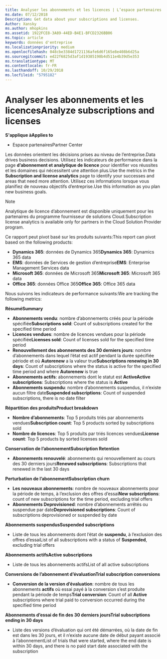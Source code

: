 ```yaml
---
title: Analyser les abonnements et les licences | L’espace partenaires
ms.date: 07/12/2018
Description: Get data about your subscriptions and licenses.
Author: Xansky
ms.author: mhopkins
ms.assetid: 1922FCE8-3A89-44ED-B4E1-BFCD2326BB06
ms.topic: article
keywords: données d'entreprise
ms.localizationpriority: medium
ms.openlocfilehash: 048cbe3384d1721136afe6d6f165e8e408b6d25a
ms.sourcegitcommit: ed22f6825d3af1d19385198b4d511e4b39d5e353
ms.translationtype: MT
ms.contentlocale: fr-FR
ms.lasthandoff: 10/29/2018
ms.locfileid: "5795182"
---
```

# <a name="analyze-subscriptions-and-licenses"></a><span data-ttu-id="875a8-103">Analyser les abonnements et les licences</span><span class="sxs-lookup"><span data-stu-id="875a8-103">Analyze subscriptions and licenses</span></span> 

**<span data-ttu-id="875a8-104">S'applique à</span><span class="sxs-lookup"><span data-stu-id="875a8-104">Applies to</span></span>**

- <span data-ttu-id="875a8-105">Espace partenaires</span><span class="sxs-lookup"><span data-stu-id="875a8-105">Partner Center</span></span>

<span data-ttu-id="875a8-106">Les données orientent les décisions prises au niveau de l’entreprise.</span><span class="sxs-lookup"><span data-stu-id="875a8-106">Data drives business decisions.</span></span> <span data-ttu-id="875a8-107">Utilisez les indicateurs de performance dans la page **d’abonnement et analytique de licence** pour identifier vos réussites et les domaines qui nécessitent une attention plus.</span><span class="sxs-lookup"><span data-stu-id="875a8-107">Use the metrics in the **Subscription and license analytics** page to identify your successes and areas that need more attention.</span></span> <span data-ttu-id="875a8-108">Utilisez ces informations lorsque vous planifiez de nouveau objectifs d’entreprise.</span><span class="sxs-lookup"><span data-stu-id="875a8-108">Use this information as you plan new business goals.</span></span>

> [!NOTE]
> <span data-ttu-id="875a8-109">Analytique de licence d’abonnement est disponible uniquement pour les partenaires du programme fournisseur de solutions Cloud.</span><span class="sxs-lookup"><span data-stu-id="875a8-109">Subscription license analytics is available only for partners in the Cloud Solution Provider program.</span></span>


<span data-ttu-id="875a8-110">Ce rapport peut pivot basé sur les produits suivants:</span><span class="sxs-lookup"><span data-stu-id="875a8-110">This report can pivot based on the following products:</span></span>

 - <span data-ttu-id="875a8-111">**Dynamics 365**: données de Dynamics 365</span><span class="sxs-lookup"><span data-stu-id="875a8-111">**Dynamics 365**: Dynamics 365 data</span></span>  
 - <span data-ttu-id="875a8-112">**EMS**: données de Services de gestion d’entreprise</span><span class="sxs-lookup"><span data-stu-id="875a8-112">**EMS**: Enterprise Management Services data</span></span>  
 - <span data-ttu-id="875a8-113">**Microsoft 365**: données de Microsoft 365</span><span class="sxs-lookup"><span data-stu-id="875a8-113">**Microsoft 365**: Microsoft 365 data</span></span>  
 - <span data-ttu-id="875a8-114">**Office 365**: données Office 365</span><span class="sxs-lookup"><span data-stu-id="875a8-114">**Office 365**: Office 365 data</span></span>  


<span data-ttu-id="875a8-115">Nous suivons les indicateurs de performance suivants:</span><span class="sxs-lookup"><span data-stu-id="875a8-115">We are tracking the following metrics:</span></span>

**<span data-ttu-id="875a8-116">Résumé</span><span class="sxs-lookup"><span data-stu-id="875a8-116">Summary</span></span>**  
 - <span data-ttu-id="875a8-117">**Abonnements vendu**: nombre d’abonnements créés pour la période spécifiée</span><span class="sxs-lookup"><span data-stu-id="875a8-117">**Subscriptions sold**: Count of subscriptions created for the specified time period</span></span>  
 - <span data-ttu-id="875a8-118">**Licences vendues**: nombre de licences vendues pour la période spécifiée</span><span class="sxs-lookup"><span data-stu-id="875a8-118">**Licenses sold**: Count of licenses sold for the specified time period</span></span>   
 - <span data-ttu-id="875a8-119">**Renouvellement des abonnements des 30 derniers jours**: nombre d’abonnements dans lequel l’état est actif pendant la durée spécifiée période et où **Autorenew** a la valeur true</span><span class="sxs-lookup"><span data-stu-id="875a8-119">**Subscriptions renewing in 30 days**: Count of subscriptions where the status is active for the specified time period and where **Autorenew** is true</span></span>
 - <span data-ttu-id="875a8-120">**Abonnements actifs**: abonnements dont le statut est **Active**</span><span class="sxs-lookup"><span data-stu-id="875a8-120">**Active subscriptions**: Subscriptions where the status is **Active**</span></span>  
 - <span data-ttu-id="875a8-121">**Abonnements suspendu**: nombre d’abonnements suspendus, il n’existe aucun filtre date</span><span class="sxs-lookup"><span data-stu-id="875a8-121">**Suspended subscriptions**: Count of suspended subscriptions, there is no date filter</span></span>  

**<span data-ttu-id="875a8-122">Répartition des produits</span><span class="sxs-lookup"><span data-stu-id="875a8-122">Product breakdown</span></span>**  
 - <span data-ttu-id="875a8-123">**Nombre d’abonnements**: Top 5 produits triés par abonnements vendues</span><span class="sxs-lookup"><span data-stu-id="875a8-123">**Subscription count**: Top 5 products sorted by subscriptions sold</span></span>  
 - <span data-ttu-id="875a8-124">**Nombre de licences**: Top 5 produits par triés licences vendues</span><span class="sxs-lookup"><span data-stu-id="875a8-124">**License count**: Top 5 products by sorted licenses sold</span></span>

**<span data-ttu-id="875a8-125">Conservation de l’abonnement</span><span class="sxs-lookup"><span data-stu-id="875a8-125">Subscription Retention</span></span>**
 - <span data-ttu-id="875a8-126">**Abonnements renouvelé**: abonnements qui renouvellement au cours des 30 derniers jours</span><span class="sxs-lookup"><span data-stu-id="875a8-126">**Renewed subscriptions**: Subscriptions that renewed in the last 30 days</span></span>  

**<span data-ttu-id="875a8-127">Perturbation de l’abonnement</span><span class="sxs-lookup"><span data-stu-id="875a8-127">Subscription churn</span></span>**  
 - <span data-ttu-id="875a8-128">**Les nouveaux abonnements**: nombre de nouveaux abonnements pour la période de temps, à l’exclusion des offres d’essai</span><span class="sxs-lookup"><span data-stu-id="875a8-128">**New subscriptions**: count of new subscriptions for the time period, excluding trial offers</span></span>  
 - <span data-ttu-id="875a8-129">**Abonnements Deprovisioned**: nombre d’abonnements arrêtés ou suspendue par date</span><span class="sxs-lookup"><span data-stu-id="875a8-129">**Deprovisioned subscriptions**: Count of subscriptions deprovisioned or suspended by date</span></span>  

**<span data-ttu-id="875a8-130">Abonnements suspendus</span><span class="sxs-lookup"><span data-stu-id="875a8-130">Suspended subscriptions</span></span>**  
 - <span data-ttu-id="875a8-131">Liste de tous les abonnements dont l’état de **suspendu**, à l’exclusion des offres d’essai</span><span class="sxs-lookup"><span data-stu-id="875a8-131">List of all subscriptions with a status of **Suspended**, excluding trial offers</span></span>  
  
**<span data-ttu-id="875a8-132">Abonnements actifs</span><span class="sxs-lookup"><span data-stu-id="875a8-132">Active subscriptions</span></span>**
 - <span data-ttu-id="875a8-133">Liste de tous les abonnements actifs</span><span class="sxs-lookup"><span data-stu-id="875a8-133">List of all active subscriptions</span></span>  

**<span data-ttu-id="875a8-134">Conversions de l’abonnement d’évaluation</span><span class="sxs-lookup"><span data-stu-id="875a8-134">Trial subscription conversions</span></span>**  
 - <span data-ttu-id="875a8-135">**Conversion de la version d’évaluation**: nombre de tous les abonnements **actifs** où essai payé à la conversion s’est produite pendant la période de temps</span><span class="sxs-lookup"><span data-stu-id="875a8-135">**Trial conversion**: Count of all **Active** subscriptions where trial paid to conversion occurred during the specified time period</span></span>  

**<span data-ttu-id="875a8-136">Abonnements d’essai de fin des 30 derniers jours</span><span class="sxs-lookup"><span data-stu-id="875a8-136">Trial subscriptions ending in 30 days</span></span>**  
 - <span data-ttu-id="875a8-137">Liste des versions d’évaluation qui ont été démarrées, où la date de fin est dans les 30 jours, et il n’existe aucune date de début payant associé à l’abonnement</span><span class="sxs-lookup"><span data-stu-id="875a8-137">List of trials that were started, where the end date is within 30 days, and there is no paid start date associated with the subscription</span></span>  

  